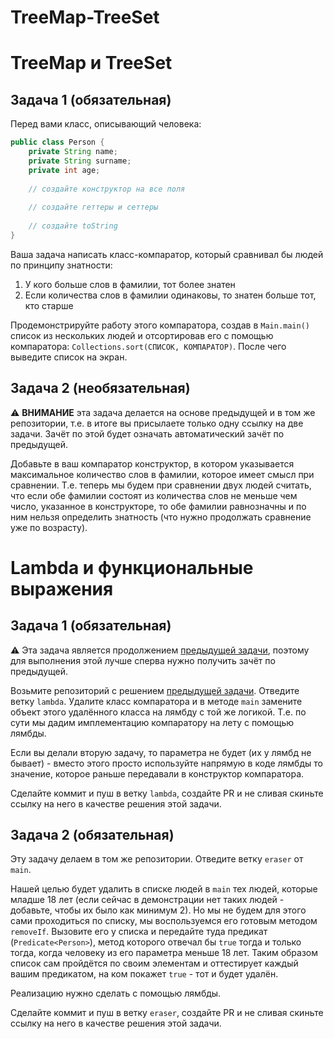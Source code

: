 # TreeMap-TreeSet

# TreeMap и TreeSet


## Задача 1 (обязательная)

Перед вами класс, описывающий человека:
```java
public class Person {
    private String name;
    private String surname;
    private int age;
    
    // создайте конструктор на все поля
    
    // создайте геттеры и сеттеры
    
    // создайте toString
}
```

Ваша задача написать класс-компаратор, который сравнивал бы людей по принципу знатности:
1. У кого больше слов в фамилии, тот более знатен
2. Если количества слов в фамилии одинаковы, то знатен больше тот, кто старше

Продемонстрируйте работу этого компаратора, создав в `Main.main()` список из нескольких людей и отсортировав его с помощью компаратора: `Collections.sort(СПИСОК, КОМПАРАТОР)`. После чего выведите список на экран. 

## Задача 2 (необязательная)

:warning: **ВНИМАНИЕ** эта задача делается на основе предыдущей и в том же репозитории, т.е. в итоге вы присылаете только одну ссылку на две задачи. Зачёт по этой будет означать автоматический зачёт по предыдущей.

Добавьте в ваш компаратор конструктор, в котором указывается максимальное количество слов в фамилии, которое имеет смысл при сравнении.
Т.е. теперь мы будем при сравнении двух людей считать, что если обе фамилии состоят из количества слов не меньше чем число, указанное в конструкторе, то обе фамилии равнозначны и по ним нельзя определить знатность (что нужно продолжать сравнение уже по возрасту).

# Lambda и функциональные выражения


## Задача 1 (обязательная)

:warning: Эта задача является продолжением [предыдущей задачи](./TREE.md), поэтому для выполнения этой лучше сперва нужно получить зачёт по предыдущей.

Возьмите репозиторий с решением [предыдущей задачи](./TREE.md). Отведите ветку `lambda`.
Удалите класс компаратора и в методе `main` замените объект этого удалённого класса на лямбду с той же логикой.
Т.е. по сути мы дадим имплементацию компаратору на лету с помощью лямбды.

Если вы делали вторую задачу, то параметра не будет (их у лямбд не бывает) - вместо этого просто используйте напрямую в коде лямбды то значение, которое раньше передавали в конструктор компаратора.

Сделайте коммит и пуш в ветку `lambda`, создайте PR и не сливая скиньте ссылку на него в качестве решения этой задачи.

## Задача 2 (обязательная)

Эту задачу делаем в том же репозитории. Отведите ветку `eraser` от `main`.

Нашей целью будет удалить в списке людей в `main` тех людей, которые младше 18 лет (если сейчас в демонстрации нет таких людей - добавьте, чтобы их было как минимум 2).
Но мы не будем для этого сами проходиться по списку, мы воспользуемся его готовым методом `removeIf`.
Вызовите его у списка и передайте туда предикат (`Predicate<Person>`), метод которого отвечал бы `true` тогда и только тогда, когда человеку из его параметра меньше 18 лет.
Таким образом список сам пройдётся по своим элементам и оттестирует каждый вашим предикатом, на ком покажет `true` - тот и будет удалён.

Реализацию нужно сделать с помощью лямбды.

Сделайте коммит и пуш в ветку `eraser`, создайте PR и не сливая скиньте ссылку на него в качестве решения этой задачи.
